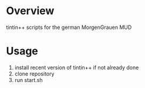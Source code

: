 Overview
===================
tintin++ scripts for the german MorgenGrauen MUD

Usage
=====

 1. install recent version of
    tintin++ if not already done
 1. clone repository
 2. run start.sh

